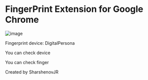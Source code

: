 # FingerPrint Extension for Google Chrome
![image](https://github.com/SharshenovJR/fingerPrintExtension/assets/93789294/ab9dc5d9-6213-4aec-bc9d-503e6e44761c)
<p>Fingerprint device: DigitalPersona</p>
<p>You can check device</p>
<p>You can check finger</p>
<p>Created by SharshenovJR</p>
